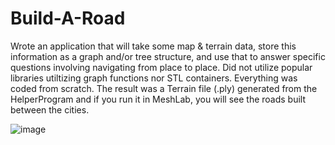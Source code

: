 # Build-A-Road

Wrote an application that will take some map & terrain data, store this information as a graph and/or
tree structure, and use that to answer specific questions involving navigating from place to place. Did not utilize popular libraries utiltizing graph functions nor STL containers. Everything was coded from scratch. The result was a Terrain file (.ply) generated from the HelperProgram and if you run it in MeshLab, you will see the roads built between the cities. 

![image](https://user-images.githubusercontent.com/78228835/118736012-8d535100-b80f-11eb-911b-8afc1fb8113b.png)
